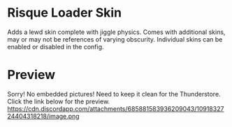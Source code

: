 # Risque Loader Skin
Adds a lewd skin complete with jiggle physics. Comes with additional skins, may or may not be references of varying obscurity. Individual skins can be enabled or disabled in the config.


# Preview
Sorry! No embedded pictures! Need to keep it clean for the Thunderstore. Click the link below for the preview.
https://cdn.discordapp.com/attachments/685881583936209043/1091832724404318218/image.png